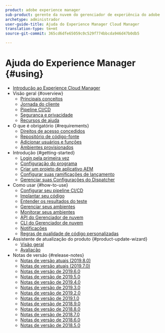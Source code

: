 ```yaml
---
product: adobe experience manager
sub-product: gerente da nuvem do gerenciador de experiência do adobe
archetype: administrador
user-guide-title: Ajuda do Experience Manager Cloud Manager
translation-type: tm+mt
source-git-commit: 365cd6dfe65059c0c529f774bbcda946d47b0db5

---
```



# Ajuda do Experience Manager {#using}

+ [Introdução ao Experience Cloud Manager](introduction-to-cloud-manager.md)
+ Visão geral {#overview}
   + [Principais conceitos](key-concepts.md)
   + [Jornada do cliente](customer-journey.md)
   + [Pipeline CI/CD](ci-cd-pipeline.md)
   + [Segurança e privacidade](security-and-privacy.md)
   + [Recursos de ajuda](help-resources.md)
+ O que é obrigatório {#requirements}
   + [Direitos de acesso concedidos](access-rights-granted.md)
   + [Repositório de código-fonte](source-code-repository.md)
   + [Adicionar usuários e funções](setting-up-users-and-roles.md)
   + [Ambientes provisionados](environments-provisioned.md)
+ Introdução {#getting-started}
   + [Login pela primeira vez](first-time-login.md)
   + [Configuração do programa](setting-up-program.md)
   + [Criar um projeto de aplicativo AEM](create-an-application-project.md)
   + [Configurar suas ramificações de lançamento](configure-your-release-branches.md)
   + [Gerenciar suas Configurações do Dispatcher](dispatcher-configurations.md)
+ Como usar {#how-to-use}
   + [Configurar seu pipeline CI/CD](configuring-pipeline.md)
   + [Implantar seu código](deploying-code.md)
   + [Entender os resultados do teste](understand-your-test-results.md)
   + [Gerenciar seus ambientes](manage-your-environment.md)
   + [Monitorar seus ambientes](monitor-your-environments.md)
   + [API do Gerenciador de nuvem](https://www.adobe.io/apis/experiencecloud/cloud-manager/docs.html)
   + [CLI do Gerenciador de nuvem](https://github.com/adobe/aio-cli-plugin-cloudmanager/blob/master/README.md)
   + [Notificações](notifications.md)
   + [Regras de qualidade de código personalizadas](custom-code-quality-rules.md)
+ Assistente de atualização do produto {#product-update-wizard}
   + [Visão geral](overview-productupdate-wizard.md)
   + [Avaliação](evaluation.md)
+ Notas de versão {#release-notes}
   + [Notas de versão atuais (2019.8.0)](release-notes-current.md)
   + [Notas de versão atuais (2019.7.0)](release-notes-2019-7-0.md)
   + [Notas de versão de 2019.6.0](release-notes-2019-6-0.md)
   + [Notas de versão de 2019.5.0](release-notes-2019-5-0.md)
   + [Notas de versão de 2019.4.0](release-notes-2019-4-0.md)
   + [Notas de versão de 2019.3.0](release-notes-2019-3-0.md)
   + [Notas de versão de 2019.2.0](release-notes-2019-2-0.md)
   + [Notas de versão de 2019.1.0](release-notes-2019-1-0.md)
   + [Notas de versão de 2018.9.0](release-notes-2018-9-0.md)
   + [Notas de versão de 2018.8.0](release-notes-2018-8-0.md)
   + [Notas de versão de 2018.7.0](release-notes-2018-7-0.md)
   + [Notas de versão de 2018.6.0](release-notes-2018-6-0.md)
   + [Notas de versão de 2018.5.0](release-notes-2018-5-0.md)

